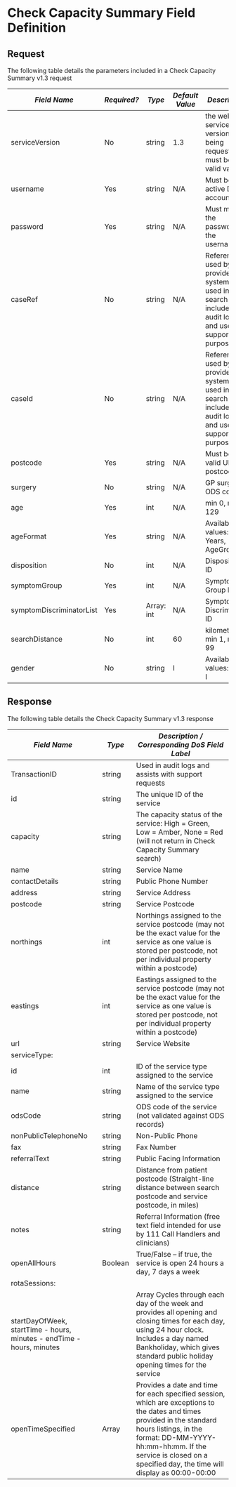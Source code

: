 # Check Capacity Summary Field Definition

## Request 
The following table details the parameters included in a Check Capacity Summary v1.3 request

| *Field Name*    | *Required?*    | *Type*   | *Default Value* | *Description*   |
|-----------------|----------------|----------|-----------------|-----------------|
|serviceVersion	  |  No	           |string	  | 1.3             | the web service version being requested, must be a valid value |
|username         |	Yes            |string    |	N/A	            | Must be an active DoS account |
|password	        | Yes            |string	  | N/A             |	Must match the password for the username |
|caseRef          |	No	           |string	  | N/A	            | Reference used by provider system – not used in search but included in audit logs and used for support purposes|
|caseId           |	No             |	string	| N/A	            | Reference used by provider system – not used in search but included in audit logs and used for support purposes |
|postcode         |	Yes            |	string  |	N/A	            | Must be a valid UK postcode |
|surgery          |	No	           |string    |	N/A	            | GP surgery ODS code |
|age	            |Yes             |	int     |	N/A             |	min 0, max 129 |
|ageFormat        |Yes             |	string	| N/A	            | Available values: Years, AgeGroup |
|disposition      |	No             |	int     |	N/A             |	Disposition ID |
|symptomGroup	    | Yes            |	int     |	N/A             |	Symptom Group ID |
|symptomDiscriminatorList |	Yes    |	Array: int	| N/A	        | Symptom Discriminator ID |
|searchDistance	| No	           | int	    | 60              |	kilometres, min 1, max 99 |
|gender         |	No             |	string	| I	              | Available values: M, F, I |



## Response
The following table details the Check Capacity Summary v1.3 response 

| *Field Name*  | *Type*    | *Description / Corresponding DoS Field Label*  |
|---------------|-----------|------------------------------------------------|
|TransactionID  |	string	  | Used in audit logs and assists with support requests |
|id             |	string	  | The unique ID of the service |
|capacity       |	string	  | The capacity status of the service: High = Green, Low = Amber, None = Red (will not return in Check Capacity Summary search) |
|name           |	string	 | Service Name |
| contactDetails |	string	| Public Phone Number |
| address	      | string	   | Service Address |
| postcode     |	string	  | Service Postcode |
| northings    |	int	      | Northings assigned to the service postcode (may not be the exact value for the service as one value is stored per postcode, not per individual property within a postcode) |
| eastings    |	int         |	Eastings assigned to the service postcode (may not be the exact value for the service as one value is stored per postcode, not per individual property within a postcode) |
| url	        | string      |	Service Website |
| serviceType: |      |           |
|          id | int   | ID of the service type assigned to the service |
|        name | string | 	Name of the service type assigned to the service |
| odsCode     |	string	| ODS code of the service (not validated against ODS records) |
|nonPublicTelephoneNo |	string	| Non-Public Phone |
|fax |	string	| Fax Number |
|referralText |	string |	Public Facing Information |
|distance |	string |	Distance from patient postcode (Straight-line distance between search postcode and service postcode, in miles) |
|notes |	string |	Referral Information (free text field intended for use by 111 Call Handlers and clinicians) |
|openAllHours |	Boolean |	True/False – if true, the service is open 24 hours a day, 7 days a week |
| rotaSessions: |  |       |
|   startDayOfWeek, startTime - hours, minutes - endTime - hours, minutes |  | Array	Cycles through each day of the week and provides all opening and closing times for each day, using 24 hour clock. Includes a day named Bankholiday, which gives standard public holiday opening times for the service |
|  openTimeSpecified |	Array |	Provides a date and time for each specified session, which are exceptions to the dates and times provided in the standard hours listings, in the format: DD-MM-YYYY-hh:mm-hh:mm. If the service is closed on a specified day, the time will display as 00:00-00:00 |

